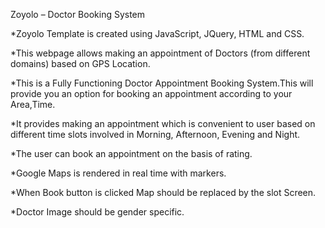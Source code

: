 Zoyolo – Doctor Booking System

*Zoyolo Template is created using JavaScript, JQuery, HTML and CSS. 

*This webpage allows making an appointment of Doctors (from different domains) based on GPS Location. 

*This is a Fully Functioning Doctor Appointment Booking System.This will provide you an option for booking an appointment according to your Area,Time.

*It provides making an appointment which is convenient to user based on different time slots involved in Morning, Afternoon, Evening and Night. 

*The user can book an appointment on the basis of rating. 

*Google Maps is rendered in real time with markers.

*When Book button is clicked Map should be replaced by the slot Screen.

*Doctor Image should be gender specific.


